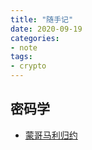 ```yaml
---
title: "随手记"
date: 2020-09-19
categories:
- note
tags:
- crypto
---
```


## 密码学
- [蒙哥马利归约](/static/quick-notes/crypto/montgomery-reduction/README.pdf)
